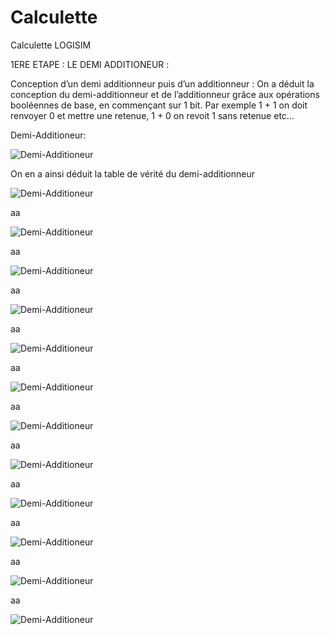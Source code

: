 # Calculette
Calculette LOGISIM

1ERE ETAPE : LE DEMI ADDITIONEUR :

Conception d’un demi additionneur puis d’un additionneur :
On a déduit la conception du demi-additionneur et de l’additionneur grâce aux opérations booléennes de base, en commençant sur 1 bit. 
Par exemple 1 + 1 on doit renvoyer 0 et mettre une retenue, 1 + 0 on revoit 1 sans retenue etc…

Demi-Additioneur: 

![Demi-Additioneur](1.png)

On en a ainsi déduit la table de vérité du demi-additionneur

![Demi-Additioneur](2.png)

aa

![Demi-Additioneur](3.png)

aa

![Demi-Additioneur](4.png)

aa

![Demi-Additioneur](5.png)

aa

![Demi-Additioneur](6.png)

aa

![Demi-Additioneur](7.png)

aa

![Demi-Additioneur](8.png)

aa

![Demi-Additioneur](9.png)

aa

![Demi-Additioneur](10.png)

aa

![Demi-Additioneur](11.png)

aa

![Demi-Additioneur](12.png)

aa

![Demi-Additioneur](13.png)


